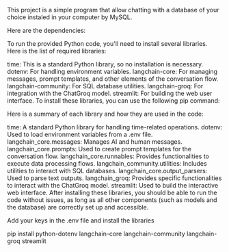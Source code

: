 This project is a simple program that allow chatting with a database of your choice instaled in your computer by MySQL.

Here are the dependencies:

To run the provided Python code, you'll need to install several libraries. Here is the list of required libraries:

time: This is a standard Python library, so no installation is necessary.
dotenv: For handling environment variables.
langchain-core: For managing messages, prompt templates, and other elements of the conversation flow.
langchain-community: For SQL database utilities.
langchain-groq: For integration with the ChatGroq model.
streamlit: For building the web user interface.
To install these libraries, you can use the following pip command:

Here is a summary of each library and how they are used in the code:

time: A standard Python library for handling time-related operations.
dotenv: Used to load environment variables from a .env file.
langchain_core.messages: Manages AI and human messages.
langchain_core.prompts: Used to create prompt templates for the conversation flow.
langchain_core.runnables: Provides functionalities to execute data processing flows.
langchain_community.utilities: Includes utilities to interact with SQL databases.
langchain_core.output_parsers: Used to parse text outputs.
langchain_groq: Provides specific functionalities to interact with the ChatGroq model.
streamlit: Used to build the interactive web interface.
After installing these libraries, you should be able to run the code without issues, as long as all other components (such as models and the database) are correctly set up and accessible.

Add your keys in the .env file and install the libraries 

pip install python-dotenv langchain-core langchain-community langchain-groq streamlit

